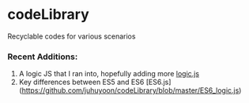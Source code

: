 # codeLibrary
Recyclable codes for various scenarios

### Recent Additions:

1) A logic JS that I ran into, hopefully adding more [logic.js](https://github.com/juhuyoon/codeLibrary/blob/master/logic.js)
2) Key differences between ES5 and ES6 [ES6.js] (https://github.com/juhuyoon/codeLibrary/blob/master/ES6_logic.js)
